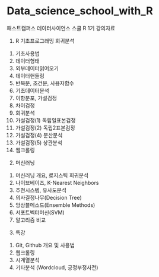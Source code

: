 # Data_science_school_with_R
패스트캠퍼스 데이터사이언스 스쿨 R 1기 강의자료
1) R 기초프로그래밍 회귀분석
  01. 기초사용법
  02. 데이터형태
  03. 외부데이터읽어오기
  04. 데이터핸들링
  05. 반복문, 조건문, 사용자함수
  06. 기초데이터분석
  07. 이항분포, 가설검정
  08. 차이검정
  09. 회귀분석
  10. 가설검정(1) 독립일표본검정
  11. 가설검정(2) 독립2표본검정
  13. 가설검정(4) 분산분석
  14. 가설검정(5) 상관분석
  15. 웹크롤링
  
2) 머신러닝
  01. 머신러닝 개요, 로지스틱 회귀분석
  02. 나이브베이즈, K-Nearest Neighbors
  03. 추천시스템, 유사도분석
  04. 의사결정나무(Decision Tree)
  05. 앙상블메소드(Ensemble Methods)
  07. 서포트벡터머신(SVM)
  08. 알고리즘 비교
  
3) 특강
  01. Git, Github 개요 및 사용법
  02. 웹크롤링
  03. 시계열분석
  04. 기타분석 (Wordcloud, 긍정부정사전)
